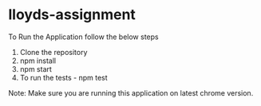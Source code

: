 # lloyds-assignment

To Run the Application follow the below steps

1. Clone the repository
2. npm install
3. npm start
4. To run the tests - npm test

Note: Make sure you are running this application on latest chrome version.
